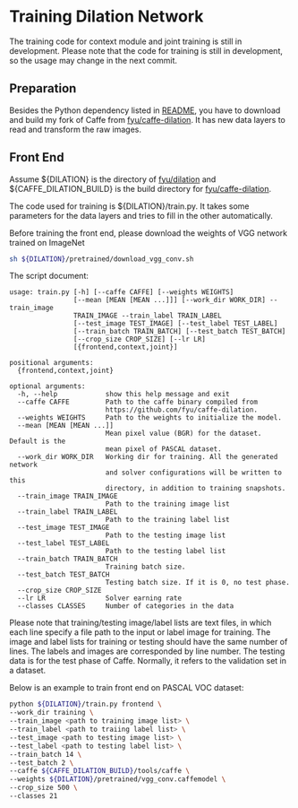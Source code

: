 # Training Dilation Network

The training code for context module and joint training is still in development. Please note that the code for training is still in development, so the usage may change in the next commit.


## Preparation

Besides the Python dependency listed in [README](https://github.com/fyu/dilation#python), you have to download and build my fork of Caffe from [fyu/caffe-dilation](https://github.com/fyu/caffe-dilation). It has new data layers to read and transform the raw images.


## Front End

Assume ${DILATION} is the directory of [fyu/dilation](https://github.com/fyu/dilation) and ${CAFFE_DILATION_BUILD} is the build directory for [fyu/caffe-dilation](https://github.com/fyu/caffe-dilation).

The code used for training is ${DILATION}/train.py. It takes some parameters for the data layers and tries to fill in the other automatically.

Before training the front end, please download the weights of VGG network trained on ImageNet

```bash
sh ${DILATION}/pretrained/download_vgg_conv.sh
```

The script document:

```
usage: train.py [-h] [--caffe CAFFE] [--weights WEIGHTS]
                [--mean [MEAN [MEAN ...]]] [--work_dir WORK_DIR] --train_image
                TRAIN_IMAGE --train_label TRAIN_LABEL
                [--test_image TEST_IMAGE] [--test_label TEST_LABEL]
                [--train_batch TRAIN_BATCH] [--test_batch TEST_BATCH]
                [--crop_size CROP_SIZE] [--lr LR]
                [{frontend,context,joint}]

positional arguments:
  {frontend,context,joint}

optional arguments:
  -h, --help            show this help message and exit
  --caffe CAFFE         Path to the caffe binary compiled from
                        https://github.com/fyu/caffe-dilation.
  --weights WEIGHTS     Path to the weights to initialize the model.
  --mean [MEAN [MEAN ...]]
                        Mean pixel value (BGR) for the dataset. Default is the
                        mean pixel of PASCAL dataset.
  --work_dir WORK_DIR   Working dir for training. All the generated network
                        and solver configurations will be written to this
                        directory, in addition to training snapshots.
  --train_image TRAIN_IMAGE
                        Path to the training image list
  --train_label TRAIN_LABEL
                        Path to the training label list
  --test_image TEST_IMAGE
                        Path to the testing image list
  --test_label TEST_LABEL
                        Path to the testing label list
  --train_batch TRAIN_BATCH
                        Training batch size.
  --test_batch TEST_BATCH
                        Testing batch size. If it is 0, no test phase.
  --crop_size CROP_SIZE
  --lr LR               Solver earning rate
  --classes CLASSES     Number of categories in the data
```

Please note that training/testing image/label lists are text files, in which each line specify a file path to the input or label image for training. The image and label lists for training or testing should have the same number of lines. The labels and images are corresponded by line number. The testing data is for the test phase of Caffe. Normally, it refers to the validation set in a dataset.

Below is an example to train front end on PASCAL VOC dataset:

```bash
python ${DILATION}/train.py frontend \
--work_dir training \
--train_image <path to training image list> \
--train_label <path to traiing label list> \
--test_image <path to testing image list> \
--test_label <path to testing label list> \
--train_batch 14 \
--test_batch 2 \
--caffe ${CAFFE_DILATION_BUILD}/tools/caffe \
--weights ${DILATION}/pretrained/vgg_conv.caffemodel \
--crop_size 500 \
--classes 21
```
